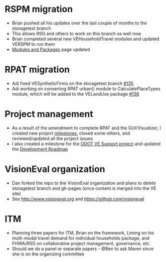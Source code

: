 # RSPM migration
  - Brian pushed all his updates over the last couple of months to the storagetest branch
  - This allows RSG and others to work on this branch as well now
  - Brian completed several new VEHouseholdTravel modules and updated VERSPM to run them
  - [Modules and Packages](Modules-and-Packages) page updated

# RPAT migration
  - Adi fixed VESyntheticFirms on the storagetest branch [#135](https://github.com/gregorbj/VisionEval/issues/135)
  - Adi working on converting RPAT urban() module to CalculatePlaceTypes module, which will be added to the VELandUse package [#136]( https://github.com/gregorbj/VisionEval/issues/136)

# Project management
  - As a result of the amendment to complete RPAT and the GUI/Visualizer, I created new project [milestones](https://github.com/gregorbj/VisionEval/milestones), closed some others, and reviewed/updated all the project issues
  - I also created a milestone for the [ODOT VE Support project](https://github.com/gregorbj/VisionEval/milestone/16) and updated the [Development Roadmap](https://github.com/gregorbj/VisionEval/wiki/Development-Roadmap)

# VisionEval organization
  - Dan forked the repo to the VisionEval organization and plans to delete storagetest branch and gh-pages (once content is merged into the VE site)
  - See http://www.visioneval.org and https://github.com/visioneval

# ITM
  - Planning three papers for ITM, Brian on the framework, Liming on his multi-modal travel demand for individual households package, and FHWA/RSG on collaborative project management, governance, etc.  
  - Should we do a panel or separate papers - @Ben to ask Maren since she is on the organizing committee